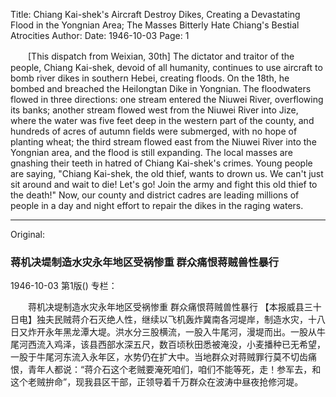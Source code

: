 Title: Chiang Kai-shek's Aircraft Destroy Dikes, Creating a Devastating Flood in the Yongnian Area; The Masses Bitterly Hate Chiang's Bestial Atrocities
Author:
Date: 1946-10-03
Page: 1

　　[This dispatch from Weixian, 30th] The dictator and traitor of the people, Chiang Kai-shek, devoid of all humanity, continues to use aircraft to bomb river dikes in southern Hebei, creating floods. On the 18th, he bombed and breached the Heilongtan Dike in Yongnian. The floodwaters flowed in three directions: one stream entered the Niuwei River, overflowing its banks; another stream flowed west from the Niuwei River into Jize, where the water was five feet deep in the western part of the county, and hundreds of acres of autumn fields were submerged, with no hope of planting wheat; the third stream flowed east from the Niuwei River into the Yongnian area, and the flood is still expanding. The local masses are gnashing their teeth in hatred of Chiang Kai-shek's crimes. Young people are saying, "Chiang Kai-shek, the old thief, wants to drown us. We can't just sit around and wait to die! Let's go! Join the army and fight this old thief to the death!" Now, our county and district cadres are leading millions of people in a day and night effort to repair the dikes in the raging waters.



<hr /> 

Original: 


### 蒋机决堤制造水灾永年地区受祸惨重  群众痛恨蒋贼兽性暴行

1946-10-03
第1版()
专栏：

　　蒋机决堤制造水灾永年地区受祸惨重
    群众痛恨蒋贼兽性暴行
    【本报威县三十日电】独夫民贼蒋介石灭绝人性，继续以飞机轰炸冀南各河堤岸，制造水灾，十八日又炸开永年黑龙潭大堤。洪水分三股横流，一股入牛尾河，漫堤而出。一股从牛尾河西流入鸡泽，该县西部水深五尺，数百顷秋田悉被淹没，小麦播种已无希望，一股于牛尾河东流入永年区，水势仍在扩大中。当地群众对蒋贼罪行莫不切齿痛恨，青年人都说：“蒋介石这个老贼要淹死咱们，咱们不能等死，走！参军去，和这个老贼拚命”，现我县区干部，正领导着千万群众在波涛中昼夜抢修河堤。
